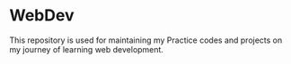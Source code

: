 # WebDev
 This repository is used for maintaining my Practice codes and projects on my journey of learning web development.
